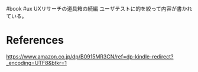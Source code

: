#book #ux 
UXリサーチの道具箱の続編
ユーザテストに的を絞って内容が書かれている。

# References
https://www.amazon.co.jp/dp/B0915MR3CN/ref=dp-kindle-redirect?_encoding=UTF8&btkr=1
